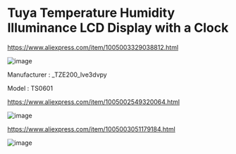 # Tuya Temperature Humidity Illuminance LCD Display with a Clock

https://www.aliexpress.com/item/1005003329038812.html

![image](https://user-images.githubusercontent.com/6189950/149659251-3503e3e9-237b-41e7-8c45-d8b83155f172.png)

Manufacturer : _TZE200_lve3dvpy

Model : TS0601


https://www.aliexpress.com/item/1005002549320064.html

![image](https://user-images.githubusercontent.com/6189950/150995706-1b175d63-ed00-4ae9-a361-bb5c894e9143.png)

https://www.aliexpress.com/item/1005003051179184.html

![image](https://user-images.githubusercontent.com/6189950/151113943-68939ac7-75bb-45b6-9227-52b6594be8b3.png)

